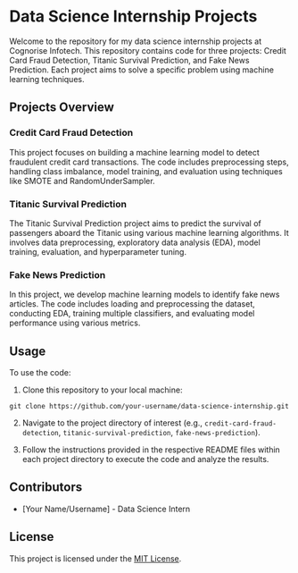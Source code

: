 # Data Science Internship Projects

Welcome to the repository for my data science internship projects at Cognorise Infotech. This repository contains code for three projects: Credit Card Fraud Detection, Titanic Survival Prediction, and Fake News Prediction. Each project aims to solve a specific problem using machine learning techniques.

## Projects Overview

### Credit Card Fraud Detection

This project focuses on building a machine learning model to detect fraudulent credit card transactions. The code includes preprocessing steps, handling class imbalance, model training, and evaluation using techniques like SMOTE and RandomUnderSampler.

### Titanic Survival Prediction

The Titanic Survival Prediction project aims to predict the survival of passengers aboard the Titanic using various machine learning algorithms. It involves data preprocessing, exploratory data analysis (EDA), model training, evaluation, and hyperparameter tuning.

### Fake News Prediction

In this project, we develop machine learning models to identify fake news articles. The code includes loading and preprocessing the dataset, conducting EDA, training multiple classifiers, and evaluating model performance using various metrics.

## Usage

To use the code:

1. Clone this repository to your local machine:

```
git clone https://github.com/your-username/data-science-internship.git
```

2. Navigate to the project directory of interest (e.g., `credit-card-fraud-detection`, `titanic-survival-prediction`, `fake-news-prediction`).

3. Follow the instructions provided in the respective README files within each project directory to execute the code and analyze the results.

## Contributors

- [Your Name/Username] - Data Science Intern

## License

This project is licensed under the [MIT License](LICENSE).

